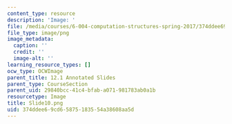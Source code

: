 ```yaml
---
content_type: resource
description: 'Image: '
file: /media/courses/6-004-computation-structures-spring-2017/374ddee69cd65875183554a38608aa5d_Slide10.png
file_type: image/png
image_metadata:
  caption: ''
  credit: ''
  image-alt: ''
learning_resource_types: []
ocw_type: OCWImage
parent_title: 12.1 Annotated Slides
parent_type: CourseSection
parent_uid: 29840bcc-41c4-bfab-a071-981783ab0a1b
resourcetype: Image
title: Slide10.png
uid: 374ddee6-9cd6-5875-1835-54a38608aa5d
---
```

